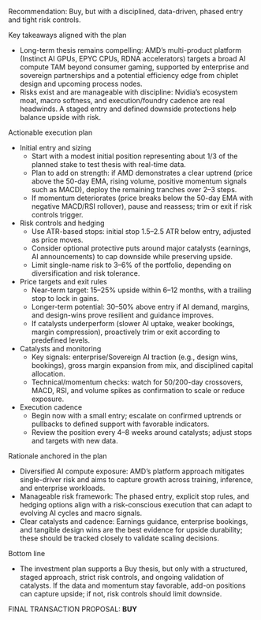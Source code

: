 Recommendation: Buy, but with a disciplined, data-driven, phased entry and tight risk controls.

Key takeaways aligned with the plan
- Long-term thesis remains compelling: AMD’s multi-product platform (Instinct AI GPUs, EPYC CPUs, RDNA accelerators) targets a broad AI compute TAM beyond consumer gaming, supported by enterprise and sovereign partnerships and a potential efficiency edge from chiplet design and upcoming process nodes.
- Risks exist and are manageable with discipline: Nvidia’s ecosystem moat, macro softness, and execution/foundry cadence are real headwinds. A staged entry and defined downside protections help balance upside with risk.

Actionable execution plan
- Initial entry and sizing
  - Start with a modest initial position representing about 1/3 of the planned stake to test thesis with real-time data.
  - Plan to add on strength: if AMD demonstrates a clear uptrend (price above the 50-day EMA, rising volume, positive momentum signals such as MACD), deploy the remaining tranches over 2–3 steps.
  - If momentum deteriorates (price breaks below the 50-day EMA with negative MACD/RSI rollover), pause and reassess; trim or exit if risk controls trigger.
- Risk controls and hedging
  - Use ATR-based stops: initial stop 1.5–2.5 ATR below entry, adjusted as price moves.
  - Consider optional protective puts around major catalysts (earnings, AI announcements) to cap downside while preserving upside.
  - Limit single-name risk to 3–6% of the portfolio, depending on diversification and risk tolerance.
- Price targets and exit rules
  - Near-term target: 15–25% upside within 6–12 months, with a trailing stop to lock in gains.
  - Longer-term potential: 30–50% above entry if AI demand, margins, and design-wins prove resilient and guidance improves.
  - If catalysts underperform (slower AI uptake, weaker bookings, margin compression), proactively trim or exit according to predefined levels.
- Catalysts and monitoring
  - Key signals: enterprise/Sovereign AI traction (e.g., design wins, bookings), gross margin expansion from mix, and disciplined capital allocation.
  - Technical/momentum checks: watch for 50/200-day crossovers, MACD, RSI, and volume spikes as confirmation to scale or reduce exposure.
- Execution cadence
  - Begin now with a small entry; escalate on confirmed uptrends or pullbacks to defined support with favorable indicators.
  - Review the position every 4–8 weeks around catalysts; adjust stops and targets with new data.

Rationale anchored in the plan
- Diversified AI compute exposure: AMD’s platform approach mitigates single-driver risk and aims to capture growth across training, inference, and enterprise workloads.
- Manageable risk framework: The phased entry, explicit stop rules, and hedging options align with a risk-conscious execution that can adapt to evolving AI cycles and macro signals.
- Clear catalysts and cadence: Earnings guidance, enterprise bookings, and tangible design wins are the best evidence for upside durability; these should be tracked closely to validate scaling decisions.

Bottom line
- The investment plan supports a Buy thesis, but only with a structured, staged approach, strict risk controls, and ongoing validation of catalysts. If the data and momentum stay favorable, add-on positions can capture upside; if not, risk controls should limit downside.

FINAL TRANSACTION PROPOSAL: **BUY**